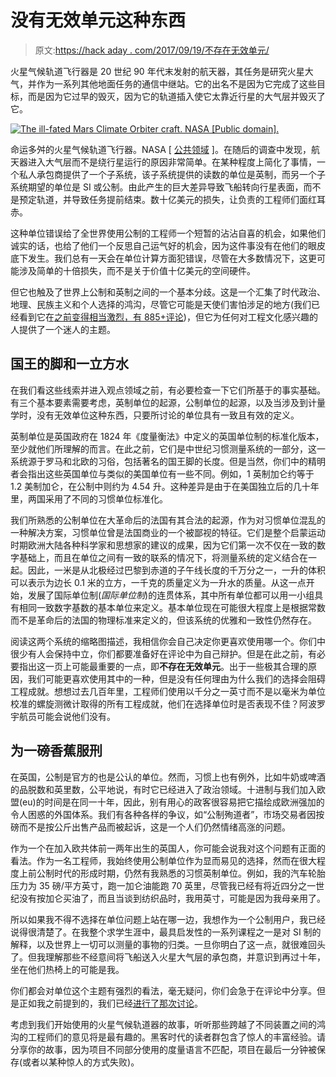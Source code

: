 # 没有无效单元这种东西

> 原文:[https://hack aday . com/2017/09/19/不存在无效单元/](https://hackaday.com/2017/09/19/there-is-no-such-thing-as-an-invalid-unit/)

火星气候轨道飞行器是 20 世纪 90 年代末发射的航天器，其任务是研究火星大气，并作为一系列其他地面任务的通信中继站。它的出名不是因为它完成了这些目标，而是因为它过早的毁灭，因为它的轨道插入使它太靠近行星的大气层并毁灭了它。

[![The ill-fated Mars Climate Orbiter craft. NASA [Public domain].](../Images/90d03bb30c710b216683e76483d5cead.png)](https://hackaday.com/wp-content/uploads/2017/09/mars_climate_orbiter_2.jpg) 

命运多舛的火星气候轨道飞行器。NASA [ [公共领域](https://commons.wikimedia.org/wiki/File:Mars_Climate_Orbiter_2.jpg) ]。在随后的调查中发现，航天器进入大气层而不是绕行星运行的原因非常简单。在某种程度上简化了事情，一个私人承包商提供了一个子系统，该子系统提供的读数的单位是英制，而另一个子系统期望的单位是 SI 或公制。由此产生的巨大差异导致飞船转向行星表面，而不是预定轨道，并导致任务提前结束。数十亿美元的损失，让负责的工程师们面红耳赤。

这种单位错误给了全世界使用公制的工程师一个短暂的沾沾自喜的机会，如果他们诚实的话，也给了他们一个反思自己运气好的机会，因为这件事没有在他们的眼皮底下发生。我们总有一天会在单位计算方面犯错误，尽管在大多数情况下，这更可能涉及简单的十倍损失，而不是关于价值十亿美元的空间硬件。

但它也触及了世界上公制和英制之间的一个基本分歧。这是一个汇集了时代政治、地理、民族主义和个人选择的鸿沟，尽管它可能是天使们害怕涉足的地方(我们已经看到它在[之前变得相当激烈，有 885+评论](https://hackaday.com/2017/01/13/whats-so-bad-about-the-imperial-system-anyway/))，但它为任何对工程文化感兴趣的人提供了一个迷人的主题。

## 国王的脚和一立方水

在我们看这些线索并进入观点领域之前，有必要检查一下它们所基于的事实基础。有三个基本要素需要考虑，英制单位的起源，公制单位的起源，以及当涉及到计量学时，没有无效单位这种东西，只要所讨论的单位具有一致且有效的定义。

英制单位是英国政府在 1824 年《度量衡法》中定义的英国单位制的标准化版本，至少就他们所理解的而言。在此之前，它们是中世纪习惯测量系统的一部分，这一系统源于罗马和北欧的习俗，包括著名的国王脚的长度。但是当然，你们中的精明者会指出这些英国单位与类似的美国单位有一些不同。例如，1 英制加仑约等于 1.2 美制加仑，在公制中则约为 4.54 升。这种差异是由于在美国独立后的几十年里，两国采用了不同的习惯单位标准化。

我们所熟悉的公制单位在大革命后的法国有其合法的起源，作为对习惯单位混乱的一种解决方案，习惯单位曾是法国商业的一个被鄙视的特征。它们是整个启蒙运动时期欧洲大陆各种科学家和思想家的建议的成果，因为它们第一次不仅在一致的数字基础上，而且在单位之间有一致的联系的情况下，将测量系统的定义结合在一起。因此，一米是从北极经过巴黎到赤道的子午线长度的千万分之一，一升的体积可以表示为边长 0.1 米的立方，一千克的质量定义为一升水的质量。从这一点开始，发展了国际单位制(*国际单位制*)的连贯体系，其中所有单位都可以用一小组具有相同一致数字基数的基本单位来定义。基本单位现在可能很大程度上是根据常数而不是革命后的法国的物理标准来定义的，但该系统的优雅和一致性仍然存在。

阅读这两个系统的缩略图描述，我相信你会自己决定你更喜欢使用哪一个。你们中很少有人会保持中立，你们都要准备好在评论中为自己辩护。但是在此之前，有必要指出这一页上可能最重要的一点，即**不存在无效单元**。出于一些极其合理的原因，我们可能更喜欢使用其中的一种，但是没有任何理由为什么我们的选择会阻碍工程成就。想想过去几百年里，工程师们使用以千分之一英寸而不是以毫米为单位校准的螺旋测微计取得的所有工程成就，他们在选择单位时是否表现不佳？阿波罗宇航员可能会说他们没有。

## 为一磅香蕉服刑

在英国，公制是官方的也是公认的单位。然而，习惯上也有例外，比如牛奶或啤酒的品脱数和英里数，公平地说，有时它已经进入了政治领域。十进制与我们加入欧盟(eu)的时间是在同一十年，因此，别有用心的政客很容易把它描绘成欧洲强加的令人困惑的外国体系。我们有各种各样的争议，如“公制殉道者”，市场交易者因按磅而不是按公斤出售产品而被起诉，这是一个人们仍然情绪高涨的问题。

作为一个在加入欧共体前一两年出生的英国人，你可能会说我对这个问题有正面的看法。作为一名工程师，我始终使用公制单位作为显而易见的选择，然而在很大程度上前公制时代的形成时期，仍然有我熟悉的习惯英制单位。例如，我的汽车轮胎压力为 35 磅/平方英寸，跑一加仑油能跑 70 英里，尽管我已经有将近四分之一世纪没有按加仑买油了，而且当谈到纺织品时，我用英寸，可能是因为我母亲用了。

所以如果我不得不选择在单位问题上站在哪一边，我想作为一个公制用户，我已经说得很清楚了。在我整个求学生涯中，最具启发性的一系列课程之一是对 SI 制的解释，以及世界上一切可以测量的事物的归类。一旦你明白了这一点，就很难回头了。但我理解那些不经意间将飞船送入火星大气层的承包商，并意识到再过十年，坐在他们热椅上的可能是我。

你们都会对单位这个主题有强烈的看法，毫无疑问，你们会急于在评论中分享。但是正如我之前提到的，我们已经[进行了那次讨论](https://hackaday.com/2017/01/13/whats-so-bad-about-the-imperial-system-anyway/)。

考虑到我们开始使用的火星气候轨道器的故事，听听那些跨越了不同装置之间的鸿沟的工程师们的意见将是最有趣的。黑客时代的读者群包含了惊人的丰富经验。请分享你的故事，因为项目不同部分使用的度量语言不匹配，项目在最后一分钟被保存(或者以某种惊人的方式失败)。
